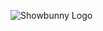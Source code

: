 ![Showbunny Logo](https://github.com/macjabeth/showbunny/raw/develop/img/banner.png "Showbunny Logo")
